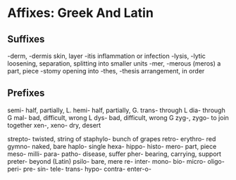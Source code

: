 # Affixes: Greek And Latin

## Suffixes

-derm, -dermis          skin, layer
-itis                   inflammation or infection
-lysis, -lytic          loosening, separation, splitting into smaller units
-mer, -merous (meros)   a part, piece
-stomy                  opening into
-thes, -thesis          arrangement, in order

## Prefixes

semi-                   half, partially, L.
hemi-                   half, partially, G.
trans-                  through L
dia-                    through G
mal-                    bad, difficult, wrong L
dys-                    bad, difficult, wrong G
zyg-, zygo-             to join together
xen-, xeno-             dry, desert

strepto-                twisted, string of
staphylo-               bunch of grapes
retro-
erythro-                red
gymno-                  naked, bare
haplo-                  single
hexa-
hippo-
histo-
mero-                   part, piece
meso-
milli-
para-
patho-                  disease, suffer
pher-                   bearing, carrying, support
preter-                 beyond (Latin)
psilo-                  bare, mere
re-
inter-
mono-
bio-
micro-
oligo-
peri-
pre-
sin-
tele-
trans-
hypo-
contra-
enter-o-


